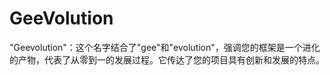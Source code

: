 # GeeVolution
"Geevolution"：这个名字结合了"gee"和"evolution"，强调您的框架是一个进化的产物，代表了从零到一的发展过程。它传达了您的项目具有创新和发展的特点。
